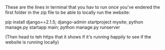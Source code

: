 These are the lines in terminal that you hav to run once you've endered the first folder in the zip file to be able to locally run the website:

pip install django==2.1.5;
django-admin startproject mysite;
python manage.py startapp main;
python manage.py runserver


(Then head to teh https that it shows if it's running happily to see if the website is running locally)
